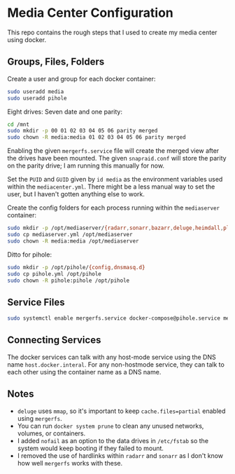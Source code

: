 # Media Center Configuration
This repo contains the rough steps that I used to create my media center using docker.

## Groups, Files, Folders
Create a user and group for each docker container:
```bash
sudo useradd media
sudo useradd pihole
```

Eight drives: Seven date and one parity:
```bash
cd /mnt
sudo mkdir -p 00 01 02 03 04 05 06 parity merged
sudo chown -R media:media 01 02 03 04 05 06 parity merged
```
Enabling the given `mergerfs.service` file will create the merged view after the drives have been mounted.
The given `snapraid.conf` will store the parity on the parity drive;
I am running this manually for now.

Set the `PUID` and `GUID` given by `id media` as the environment variables used within the `mediacenter.yml`.
There might be a less manual way to set the user, but I haven't gotten anything else to work.

Create the config folders for each process running within the `mediaserver` container:
```bash
sudo mkdir -p /opt/mediaserver/{radarr,sonarr,bazarr,deluge,heimdall,plex,tautulli,jellyfin}
sudo cp mediaserver.yml /opt/mediaserver
sudo chown -R media:media /opt/mediaserver
```

Ditto for pihole:
```bash
sudo mkdir -p /opt/pihole/{config,dnsmasq.d}
sudo cp pihole.yml /opt/pihole
sudo chown -R pihole:pihole /opt/pihole
```

## Service Files

```bash
sudo systemctl enable mergerfs.service docker-compose@pihole.service mediacenter.service
```

## Connecting Services

The docker services can talk with any host-mode service using the DNS name `host.docker.interal`.
For any non-hostmode service, they can talk to each other using the container name as a DNS name.

## Notes

  - `deluge` uses `mmap`, so it's important to keep `cache.files=partial` enabled using `mergerfs`.
  - You can run `docker system prune` to clean any unused networks, volumes, or containers.
  - I added `nofail` as an option to the data drives in `/etc/fstab` so the system would keep booting if they failed to mount.
  - I removed the use of hardlinks within `radarr` and `sonarr` as I don't know how well `mergerfs` works with these.
